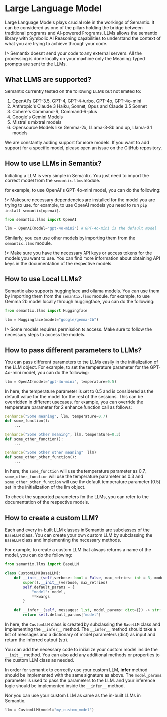 # Large Language Model

Large Language Models plays crucial role in the workings of Semantix. It can be considered as one of the pillars holding the bridge between traditional
programs and AI-powered Programs. LLMs allows the semantix library with Symbolic AI Reasoning capabilities to understand the context of what you are
trying to achieve through your code.

!> Semantix doesnt send your code to any external servers. All the processing is done locally on your machine only the Meaning Typed prompts are sent to the LLMs.

## What LLMS are supported?

Semantix currently tested on the following LLMs but not limited to:
1. OpenAI's GPT-3.5, GPT-4, GPT-4-turbo, GPT-4o, GPT-4o-mini
2. Anthropic's Claude 3 Haiku, Sonnet, Opus and Claude 3.5 Sonnet
3. Cohere's Command-R, Command-R-plus
4. Google's Gemini Models
5. Mistral's mixtral models
6. Opensource Models like Gemma-2b, LLama-3-8b and up, Llama-3.1 models

We are constantly adding support for more models. If you want to add support for a specific model, please open an issue on the GitHub repository.

## How to use LLMs in Semantix?

Initiating a LLM is very simple in Semantix. You just need to import the correct model from the `semantix.llms` module.

for example, to use OpenAI's GPT-4o-mini model, you can do the following:

!> Makesure necessary dependencies are installed for the model you are trying to use. for example, to use OpenAI models you need to run `pip install semantix[openai]`.

```python
from semantix.llms import OpenAI

llm = OpenAI(model="gpt-4o-mini") # GPT-4o-mini is the default model
```

Similarly, you can use other models by importing them from the `semantix.llms` module.

!> Make sure you have the necessary API keys or access tokens for the models you want to use. You can find more information about obtaining API keys in the documentation of the respective models.

## How to use Local LLMs?

Semantix also supports huggingface and ollama models. You can use them by importing them from the `semantix.llms` module.
for example, to use Gemma 2b model locally through huggingface, you can do the following:

```python
from semantix.llms import Huggingface

llm = Huggingface(model="google/gemma-2b")
```

!> Some models requires permission to access. Make sure to follow the necessary steps to access the models.


## How to pass different parameters to LLMs?

You can pass different parameters to the LLMs easily in the initialization of the LLM object. For example, to set the temperature parameter for the GPT-4o-mini model, you can do the following:

```python
llm = OpenAI(model="gpt-4o-mini", temperature=0.5)
```

In here, the temperature parameter is set to 0.5 and is considered as the default value for the model for the rest of the sessions. This can be overridden in different usecases. for example, you can override the temperature parameter for 2 enhance function call as follows:

```python
@enhance("Some meaning", llm, temperature=0.7)
def some_function():
    ...

@enhance("Some other meaning", llm, temperature=0.3)
def some_other_function():
    ...

@enhance("Some other other meaning", llm)
def some_other_other_function():
    ...
```

In here, the `some_function` will use the temperature parameter as 0.7, `some_other_function` will use the temperature parameter as 0.3 and `some_other_other_function` will use the default temperature parameter (0.5) set in the initialization of the llm object.

To check the supported parameters for the LLMs, you can refer to the documentation of the respective models.

## How to create a custom LLM?

Each and every in-built LLM classes in Semantix are subclasses of the `BaseLLM` class. You can create your own custom LLM by subclassing the `BaseLLM` class and implementing the necessary methods.

For example, to create a custom LLM that always returns a name of the model, you can do the following:

```python
from semantix.llms import BaseLLM

class CustomLLM(BaseLLM):
    def __init__(self,verbose: bool = False, max_retries: int = 3, model: str = "custom_model", **kwargs):
        super().__init__(verbose, max_retries)
        self.default_params = {
            "model": model,
            **kwargs
        }

    def __infer__(self, messages: list, model_params: dict={}) -> str: # This signature should be maintained
        return self.default_params["model"]
```

In here, the `CustomLLM` class is created by subclassing the `BaseLLM` class and implementing the `__infer__` method. The `__infer__` method should take a list of messages and a dictionary of model parameters (dict) as input and return the inferred output (str).

You can add the necessary code to initialize your custom model inside the `__init__` method. You can also add any additional methods or properties to the custom LLM class as needed.

In order for semantix to correctly use your custom LLM, __infer__ method should be implemented with the same signature as above. The `model_params` parameter is used to pass the parameters to the LLM. and your inference logic should be implemented inside the `__infer__` method.

Nor you can use your custom LLM as same as the in-built LLMs in Semantix.

```python
llm = CustomLLM(model="my_custom_model")
```
